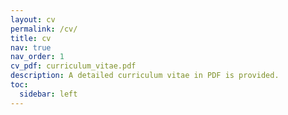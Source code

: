 ```yaml
---
layout: cv
permalink: /cv/
title: cv
nav: true
nav_order: 1
cv_pdf: curriculum_vitae.pdf
description: A detailed curriculum vitae in PDF is provided.
toc:
  sidebar: left
---
```

